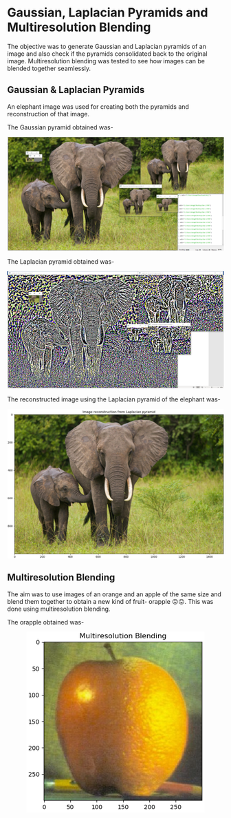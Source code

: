 # Gaussian, Laplacian Pyramids and Multiresolution Blending

The objective was to generate Gaussian and Laplacian pyramids of an image and also check if the pyramids consolidated back to the original image. Multiresolution blending was tested to see how images can be
blended together seamlessly.

## Gaussian & Laplacian Pyramids

An elephant image was used for creating both the pyramids and reconstruction of that image.

The Gaussian pyramid obtained was-
<p align="center">
  <img src="images/Gauss_pyramid.png">
</p>

The Laplacian pyramid obtained was-
<p align="center">
  <img src="images/Lap_pyramid.png">
</p>

The reconstructed image using the Laplacian pyramid of the elephant was-
<p align="center">
  <img src="images/Reconstructed.png">
</p>

## Multiresolution Blending

The aim was to use images of an orange and an apple of the same size and blend them together to obtain a new kind of fruit- orapple :stuck_out_tongue::stuck_out_tongue:. This was done using multiresolution blending. 

The orapple obtained was-
<p align="center">
  <img src="images/orapple_multires.png">
</p>

